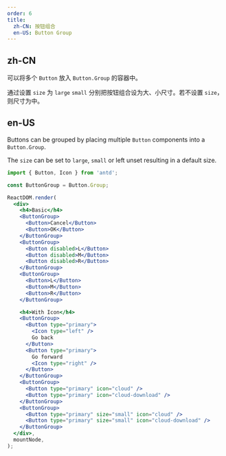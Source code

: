 ```yaml
---
order: 6
title:
  zh-CN: 按钮组合
  en-US: Button Group
---
```


## zh-CN

可以将多个 `Button` 放入 `Button.Group` 的容器中。

通过设置 `size` 为 `large` `small` 分别把按钮组合设为大、小尺寸。若不设置 `size`，则尺寸为中。

## en-US

Buttons can be grouped by placing multiple `Button` components into a `Button.Group`.

The `size` can be set to `large`, `small` or left unset resulting in a default size.

```jsx
import { Button, Icon } from 'antd';

const ButtonGroup = Button.Group;

ReactDOM.render(
  <div>
    <h4>Basic</h4>
    <ButtonGroup>
      <Button>Cancel</Button>
      <Button>OK</Button>
    </ButtonGroup>
    <ButtonGroup>
      <Button disabled>L</Button>
      <Button disabled>M</Button>
      <Button disabled>R</Button>
    </ButtonGroup>
    <ButtonGroup>
      <Button>L</Button>
      <Button>M</Button>
      <Button>R</Button>
    </ButtonGroup>

    <h4>With Icon</h4>
    <ButtonGroup>
      <Button type="primary">
        <Icon type="left" />
        Go back
      </Button>
      <Button type="primary">
        Go forward
        <Icon type="right" />
      </Button>
    </ButtonGroup>
    <ButtonGroup>
      <Button type="primary" icon="cloud" />
      <Button type="primary" icon="cloud-download" />
    </ButtonGroup>
    <ButtonGroup>
      <Button type="primary" size="small" icon="cloud" />
      <Button type="primary" size="small" icon="cloud-download" />
    </ButtonGroup>
  </div>,
  mountNode,
);
```

<style>
#components-button-demo-button-group h4 {
  margin: 16px 0;
  font-size: 14px;
  line-height: 1;
  font-weight: normal;
}
#components-button-demo-button-group h4:first-child {
  margin-top: 0;
}
#components-button-demo-button-group .ant-btn-group {
  margin-right: 8px;
}
</style>
